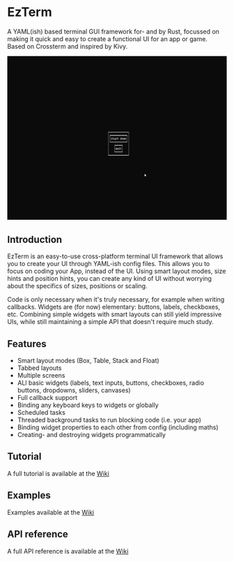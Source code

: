 # EzTerm

A YAML(ish) based terminal GUI framework for- and by Rust, focussed on making it quick and easy to create a
functional UI for an app or game. Based on Crossterm and inspired by Kivy.

![showcase.gif](showcase.gif)


## Introduction
EzTerm is an easy-to-use cross-platform terminal UI framework that allows you to create your UI through YAML-ish config files.
This allows you to focus on coding your App, instead of the UI. Using smart layout modes, size hints and position hints,
you can create any kind of UI without worrying about the specifics of sizes, positions or scaling.

Code is only necessary when it's truly necessary, for example when writing callbacks.
Widgets are (for now) elementary: buttons, labels, checkboxes, etc. Combining 
simple widgets with smart layouts can still yield impressive UIs, while still maintaining a simple API that doesn't
require much study.

## Features
- Smart layout modes (Box, Table, Stack and Float)
- Tabbed layouts
- Multiple screens
- ALl basic widgets (labels, text inputs, buttons, checkboxes, radio buttons, dropdowns, sliders, canvases)
- Full callback support
- Binding any keyboard keys to widgets or globally
- Scheduled tasks
- Threaded background tasks to run blocking code (i.e. your app)
- Binding widget properties to each other from config (including maths)
- Creating- and destroying widgets programmatically

## Tutorial

A full tutorial is available at the [Wiki](https://github.com/ddbnl/ez_term/wiki/Tutorial-start)

## Examples

Examples available at the [Wiki](https://github.com/ddbnl/ez_term/wiki/Examples)

## API reference

A full API reference is available at the [Wiki](https://github.com/ddbnl/ez_term/wiki/Reference)